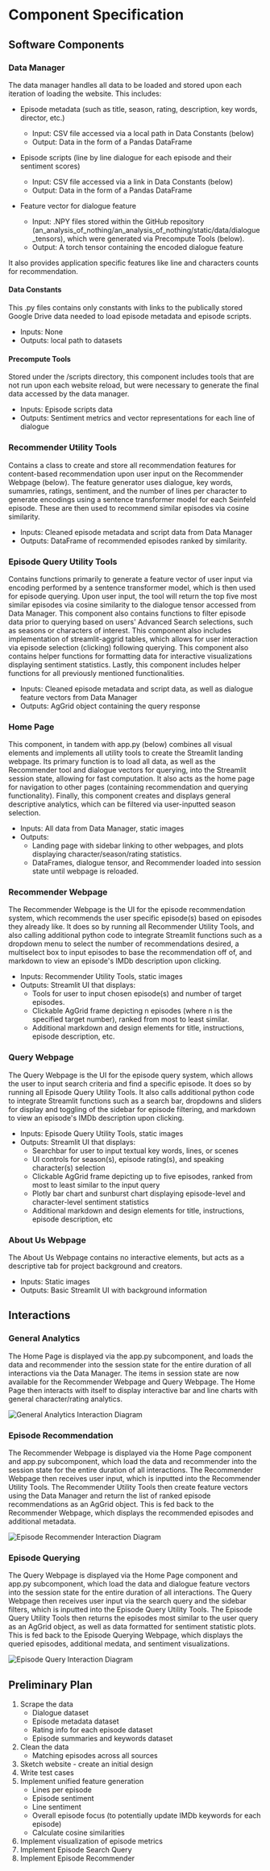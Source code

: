 # Component Specification

## Software Components


### Data Manager
The data manager handles all data to be loaded and stored upon each iteration of loading the website. This includes:

- Episode metadata (such as title, season, rating, description, key words, director, etc.)
   - Input: CSV file accessed via a local path in Data Constants (below)
   - Output: Data in the form of a Pandas DataFrame

- Episode scripts (line by line dialogue for each episode and their sentiment scores)
   - Input: CSV file accessed via a link in Data Constants (below)
   - Output: Data in the form of a Pandas DataFrame

- Feature vector for dialogue feature
   - Input: .NPY files stored within the GitHub repository (an_analysis_of_nothing/an_analysis_of_nothing/static/data/dialogue_tensors), which were      generated via Precompute Tools (below).
   - Output: A torch tensor containing the encoded dialogue feature

It also provides application specific features like line and characters counts for recommendation.

#### Data Constants
This .py files contains only constants with links to the publically stored Google Drive data needed to load episode metadata and episode scripts. 
- Inputs: None
- Outputs: local path to datasets

#### Precompute Tools
Stored under the /scripts directory, this component includes tools that are not run upon each website reload, but were necessary to generate the final data accessed by the data manager. 
- Inputs: Episode scripts data
- Outputs: Sentiment metrics and vector representations for each line of dialogue

### Recommender Utility Tools
Contains a class to create and store all recommendation features for content-based recommendation upon user input on the Recommender Webpage (below).
The feature generator uses dialogue, key words, sumamries, ratings, sentiment, and the number of lines per character to generate encodings using a sentence transformer model for each Seinfeld episode. These are then used to recommend similar episodes via cosine similarity.

- Inputs: Cleaned episode metadata and script data from Data Manager
- Outputs: DataFrame of recommended episodes ranked by similarity. 

### Episode Query Utility Tools
Contains functions primarily to generate a feature vector of user input via encoding performed by a sentence transformer model, which is then used for episode querying. Upon user input, the tool will return the top five most similar episodes via cosine similarity to the dialogue tensor accessed from Data Manager. This component also contains functions to filter episode data prior to querying based on users' Advanced Search selections, such as seasons or characters of interest. This component also includes implementation of streamlit-aggrid tables, which allows for user interaction via episode selection (clicking) following querying. This component also contains helper functions for formatting data for interactive visualizations displaying sentiment statistics. Lastly, this component includes helper functions for all previously mentioned functionalities. 

- Inputs: Cleaned episode metadata and script data, as well as dialogue feature vectors from Data Manager
- Outputs: AgGrid object containing the query response

### Home Page
This component, in tandem with app.py (below) combines all visual elements and implements all utility tools to create the Streamlit landing webpage. Its primary function is to load all data, as well as the Recommender tool and dialogue vectors for querying, into the Streamlit session state, allowing for fast computation. It also acts as the home page for navigation to other pages (containing recommendation and querying functionality). Finally, this component creates and displays general descriptive analytics, which can be filtered via user-inputted season selection. 

- Inputs: All data from Data Manager, static images 
- Outputs: 
   - Landing page with sidebar linking to other webpages, and plots displaying character/season/rating statistics. 
   - DataFrames, dialogue tensor, and Recommender loaded into session state until webpage is reloaded.


### Recommender Webpage
The Recommender Webpage is the UI for the episode recommendation system, which recommends the user specific episode(s) based on episodes they already like. It does so by running all Recommender Utility Tools, and also calling additional python code to integrate Streamlit functions such as a dropdown menu to select the number of recommendations desired, a multiselect box to input episodes to base the recommendation off of, and markdown to view an episode's IMDb description upon clicking. 

- Inputs: Recommender Utility Tools, static images
- Outputs: Streamlit UI that displays:
   - Tools for user to input chosen episode(s) and number of target episodes. 
   - Clickable AgGrid frame depicting n episodes (where n is the specified target number), ranked from most to least similar.
   - Additional markdown and design elements for title, instructions, episode description, etc.

### Query Webpage 
The Query Webpage is the UI for the episode query system, which allows the user to input search criteria and find a specific episode. It does so by running all Episode Query Utility Tools. It also calls additional python code to integrate Streamlit functions such as a search bar, dropdowns and sliders for display and toggling of the sidebar for episode filtering, and markdown to view an episode's IMDb description upon clicking. 

- Inputs: Episode Query Utility Tools, static images
- Outputs: Streamlit UI that displays:
   - Searchbar for user to input textual key words, lines, or scenes
   - UI controls for season(s), episode rating(s), and speaking character(s) selection
   - Clickable AgGrid frame depicting up to five episodes, ranked from most to least similar to the input query
   - Plotly bar chart and sunburst chart displaying episode-level and character-level sentiment statistics
   - Additional markdown and design elements for title, instructions, episode description, etc

### About Us Webpage
The About Us Webpage contains no interactive elements, but acts as a descriptive tab for project background and creators.

- Inputs: Static images
- Outputs: Basic Streamlit UI with background information

## Interactions

### General Analytics

The Home Page is displayed via the app.py subcomponent, and loads the data and recommender into the session state for the entire duration of all interactions via the Data Manager. The items in session state are now available for the Recommender Webpage and Query Webpage. The Home Page then interacts with itself to display interactive bar and line charts with general character/rating analytics. 

![General Analytics Interaction Diagram](General_Analytics_Interaction.png) 

### Episode Recommendation

The Recommender Webpage is displayed via the Home Page component and app.py subcomponent, which load the data and recommender into the session state for the entire duration of all interactions. The Recommender Webpage then receives user input, which is inputted into the Recommender Utility Tools. The Recommender Utility Tools then create feature vectors using the Data Manager and return the list of ranked episode recommendations as an AgGrid object. This is fed back to the Recommender Webpage, which displays the recommended episodes and additional metadata.

![Episode Recommender Interaction Diagram](Episode_Recommender_Interaction.png) 

### Episode Querying

The Query Webpage is displayed via the Home Page component and app.py subcomponent, which load the data and dialogue feature vectors into the session state for the entire duration of all interactions. The Query Webpage then receives user input via the search query and the sidebar filters, which is inputted into the Episode Query Utility Tools. The Episode Query Utility Tools then returns the episodes most similar to the user query as an AgGrid object, as well as data formatted for sentiment statistic plots. This is fed back to the Episode Querying Webpage, which displays the queried episodes, additional medata, and sentiment visualizations.

![Episode Query Interaction Diagram](Episode_Query_Interaction.png) 


## Preliminary Plan

1. Scrape the data
    * Dialogue dataset
    * Episode metadata dataset
    * Rating info for each episode dataset
    * Episode summaries and keywords dataset
2. Clean the data
    * Matching episodes across all sources
3. Sketch website - create an initial design
4. Write test cases
5. Implement unified feature generation
    * Lines per episode
    * Episode sentiment
    * Line sentiment
    * Overall episode focus (to potentially update IMDb keywords for each episode)
    * Calculate cosine similarities
6. Implement visualization of episode metrics
7. Implement Episode Search Query 
8. Implement Episode Recommender


